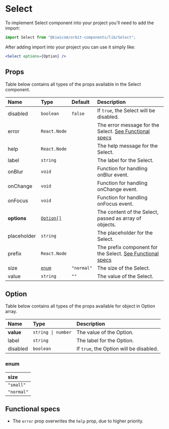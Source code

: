 # Select
To implement Select component into your project you'll need to add the import:
```jsx
import Select from "@kiwicom/orbit-components/lib/Select";
```
After adding import into your project you can use it simply like:
```jsx
<Select options={Option} />
```
## Props
Table below contains all types of the props available in the Select component.

| Name        | Type                              | Default    | Description                      |
| :---------- | :-------------------------------- | :--------- | :------------------------------- |
| disabled    | `boolean`                         | `false`    | If `true`, the Select will be disabled.
| error       | `React.Node`                      |            | The error message for the Select. [See Functional specs](#functional-specs)
| help        | `React.Node`                      |            | The help message for the Select.
| label       | `string`                          |            | The label for the Select.
| onBlur      | `void`                            |            | Function for handling onBlur event.
| onChange    | `void`                            |            | Function for handling onChange event.
| onFocus     | `void`                            |            | Function for handling onFocus event.
| **options** | [`Option[]`](#option)             |            | The content of the Select, passed as array of objects.
| placeholder | `string`                          |            | The placeholder for the Select. 
| prefix      | `React.Node`                      |            | The prefix component for the Select. [See Functional specs](#functional-specs)
| size        | [`enum`](#enum)                   | `"normal"` | The size of the Select.
| value       | `string`                          | `""`       | The value of the Select.

## Option
Table below contains all types of the props available for object in Option array.

| Name         | Type               | Description                      |
| :----------- | :----------------- | :------------------------------- |
| **value**    | `string \| number` | The value of the Option.
| label        | `string`           | The label for the Option.
| disabled     | `boolean`          | If `true`, the Option will be disabled.
  
### enum

| size       |
| :--------- |
| `"small"`  |
| `"normal"` |

## Functional specs
* The `error` prop overwrites the `help` prop, due to higher priority.

